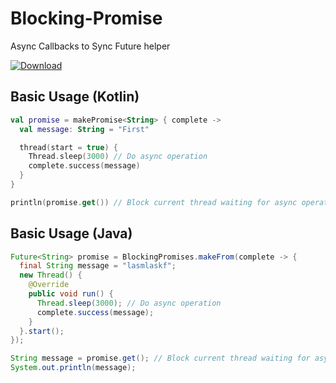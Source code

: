 # Blocking-Promise
Async Callbacks to Sync Future helper

[ ![Download](https://api.bintray.com/packages/hazer/maven/blocking-promise/images/download.svg) ](https://bintray.com/hazer/maven/blocking-promise/_latestVersion)

## Basic Usage (Kotlin)
```Kotlin
val promise = makePromise<String> { complete ->
  val message: String = "First"

  thread(start = true) {
    Thread.sleep(3000) // Do async operation
    complete.success(message)
  }
}

println(promise.get()) // Block current thread waiting for async operation.
```

## Basic Usage (Java)
```Java
Future<String> promise = BlockingPromises.makeFrom(complete -> {
  final String message = "lasmlaskf";
  new Thread() {
    @Override
    public void run() {
      Thread.sleep(3000); // Do async operation
      complete.success(message);
    }
  }.start();
});

String message = promise.get(); // Block current thread waiting for async operation.
System.out.println(message);
```

